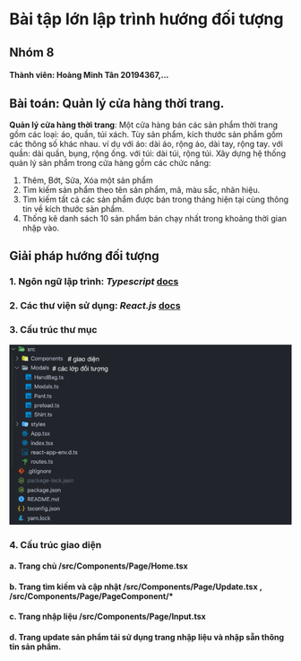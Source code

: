 # Bài tập lớn lập trình hướng đối tượng


## Nhóm 8 
#### Thành viên: Hoàng Minh Tân 20194367,...
## Bài toán: Quản lý cửa hàng thời trang.
**Quản lý cửa hàng thời trang**: Một cửa hàng bán các sản phẩm thời trang gồm các loại: áo, quần, túi xách. Tùy sản phẩm, kích thước sản phẩm gồm các thông số khác nhau. ví dụ với áo: dài áo, rộng áo, dài tay, rộng tay. với quần: dài quần, bụng, rộng ống. với túi: dài túi, rộng túi. Xây dựng hệ thống quản lý sản phẩm trong cửa hàng gồm các chức năng:
1. Thêm, Bớt, Sửa, Xóa một sản phẩm
2. Tìm kiếm sản phẩm theo tên sản phẩm, mã, màu sắc, nhãn hiệu. 
3. Tìm kiếm tất cả các sản phẩm được bán trong tháng hiện tại cùng thông tin về kích thước sản phẩm.
4. Thống kê danh sách 10 sản phẩm bán chạy nhất trong khoảng thời gian nhập vào.
##  Giải pháp hướng đối tượng
### 1. Ngôn ngữ lập trình: _Typescript_ [docs](https://www.typescriptlang.org/docs/)
###  2. Các thư viện sử dụng: _React.js_ [docs](https://reactjs.org/)
### 3. Cấu trúc thư mục
![alt text](./file-structure.png "file structure")
### 4. Cấu trúc giao diện
  ####  a. Trang chủ /src/Components/Page/Home.tsx
#### b. Trang tìm kiếm và cập nhật /src/Components/Page/Update.tsx , /src/Components/Page/PageComponent/*
#### c. Trang nhập liệu /src/Components/Page/Input.tsx
#### d. Trang update sản phẩm tái sử dụng trang nhập liệu  và nhập sẵn thông tin sản phẩm.
